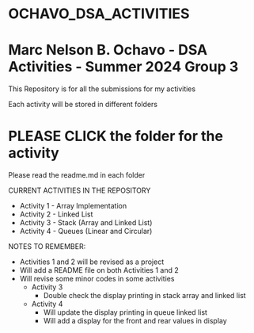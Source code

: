 # OCHAVO_DSA_ACTIVITIES
# Marc Nelson B. Ochavo - DSA Activities - Summer 2024 Group 3

This Repository is for all the submissions for my activities 

Each activity will be stored in different folders

# PLEASE CLICK the folder for the activity
Please read the readme.md in each folder

CURRENT ACTIVITIES IN THE REPOSITORY
- Activity 1 - Array Implementation
- Activity 2 - Linked List
- Activity 3 - Stack (Array and Linked List)
- Activity 4 - Queues (Linear and Circular)
  
NOTES TO REMEMBER: 
- Activities 1 and 2 will be revised as a project
- Will add a README file on both Activities 1 and 2
- Will revise some minor codes in some activities
	- Activity 3
		- Double check the display printing in stack array and linked list
	- Activity 4
		- Will update the display printing in queue linked list
		- Will add a display for the front and rear values in display